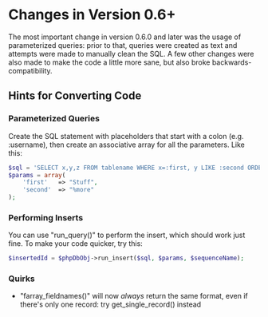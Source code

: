 # Changes in Version 0.6+

The most important change in version 0.6.0 and later was the usage of parameterized queries: prior to that, queries were created as text and attempts were made to manually clean the SQL.  A few other changes were also made to make the code a little more sane, but also broke backwards-compatibility.

## Hints for Converting Code

### Parameterized Queries

Create the SQL statement with placeholders that start with a colon (e.g. :username), then create an associative array for all the parameters.  Like this:

```php
$sql = 'SELECT x,y,z FROM tablename WHERE x=:first, y LIKE :second ORDER BY z';
$params = array(
	'first'	  => "Stuff",
	'second'  => "%more"
);
```

### Performing Inserts

You can use "run_query()" to perform the insert, which should work just fine.  To make your code quicker, try this:

```php
$insertedId = $phpDbObj->run_insert($sql, $params, $sequenceName);
```

### Quirks

 * "farray_fieldnames()" will now *always* return the same format, even if there's only one record: try get_single_record() instead	
